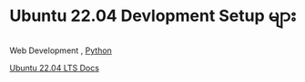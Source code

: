 ﻿# Ubuntu 22.04 Devlopment Setup များ
Web Development , [Python ](https://github.com/kyawkoko232/Ubuntu-Development-Setup/blob/master/Python.md "Python ")


[Ubuntu 22.04 LTS Docs](https://app.gitbook.com/s/avtZZxa6PIXVrf8q0Us9/)


